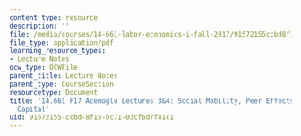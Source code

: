 ```yaml
---
content_type: resource
description: ''
file: /media/courses/14-661-labor-economics-i-fall-2017/91572155ccbd8f15bc7103cf6d7f41c1_MIT14_661F17_lec3_4.pdf
file_type: application/pdf
learning_resource_types:
- Lecture Notes
ocw_type: OCWFile
parent_title: Lecture Notes
parent_type: CourseSection
resourcetype: Document
title: '14.661 F17 Acemoglu Lectures 3&4: Social Mobility, Peer Effects and Human
  Capital'
uid: 91572155-ccbd-8f15-bc71-03cf6d7f41c1
---
```

